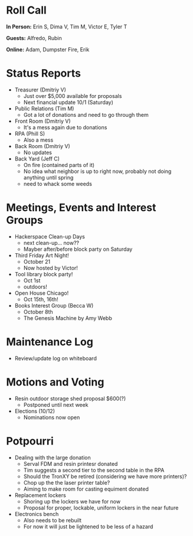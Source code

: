 # Roll Call

**In Person:**  Erin S, Dima V, Tim M, Victor E, Tyler T

**Guests:** Alfredo, Rubin

**Online:** Adam, Dumpster Fire, Erik

# Status Reports

- Treasurer (Dmitriy V)
  - Just over $5,000 available for proposals
  - Next financial update 10/1 (Saturday)
- Public Relations (Tim M)
  - Got a lot of donations and need to go through them
- Front Room (Dmitriy V)
  - It's a mess again due to donations
- RPA (Phill S)
  - Also a mess
- Back Room (Dmitriy V)
  - No updates
- Back Yard (Jeff C)
  - On fire (contained parts of it)
  - No idea what neighbor is up to right now, probably not doing anything until spring
  - need to whack some weeds
# Meetings, Events and Interest Groups
- Hackerspace Clean-up Days 
  - next clean-up... now??
  - Mayber after/before block party on Saturday
- Third Friday Art Night!
  - October 21
  - Now hosted by Victor!
- Tool library block party!
  - Oct 1st
  - outdoors!
- Open House Chicago!
  - Oct 15th, 16th!
- Books Interest Group (Becca W)
  - October 8th
  - The Genesis Machine by Amy Webb
# Maintenance Log
- Review/update log on whiteboard
# Motions and Voting
- Resin outdoor storage shed proposal $600(?)
  - Postponed until next week
- Elections (10/12)
  - Nominations now open
# Potpourri
- Dealing with the large donation
  - Serval FDM and resin printesr donated
  - Tim suggests a second tier to the second table in the RPA
  - Should the TronXY be retired (considering we have more printers)?
  - Chop up the the laser printer table?
  - Aiming to make room for casting equiment donated
- Replacement lockers
  - Shoring up the lockers we have for now
  - Proposal for proper, lockable, uniform lockers in the near future
- Electronics bench
  - Also needs to be rebuilt
  - For now it will just be lightened to be less of a hazard  
